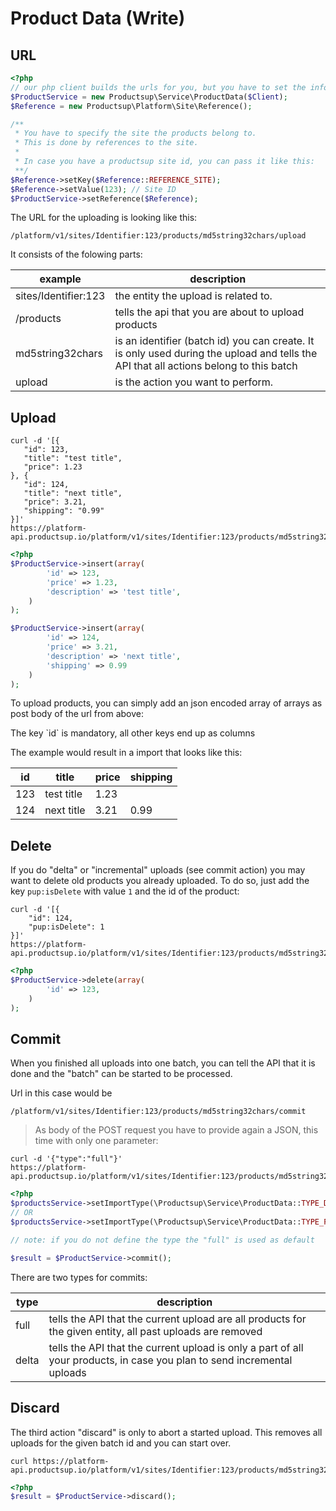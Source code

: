 # Product Data (Write)
## URL
```php
<?php
// our php client builds the urls for you, but you have to set the infos to the classes:
$ProductService = new Productsup\Service\ProductData($Client);
$Reference = new Productsup\Platform\Site\Reference();

/**
 * You have to specify the site the products belong to.
 * This is done by references to the site.
 *
 * In case you have a productsup site id, you can pass it like this:
 **/
$Reference->setKey($Reference::REFERENCE_SITE);
$Reference->setValue(123); // Site ID
$ProductService->setReference($Reference);

```
The URL for the uploading is looking like this:

`/platform/v1/sites/Identifier:123/products/md5string32chars/upload`

It consists of the folowing parts:

example | description
------- | -----------
sites/Identifier:123 | the entity the upload is related to.
/products | tells the api that you are about to upload products
md5string32chars | is an identifier (batch id) you can create. It is only used during the upload and tells the API that all actions belong to this batch
upload | is the action you want to perform.



## Upload

```shell
curl -d '[{
   "id": 123,
   "title": "test title",
   "price": 1.23
}, {
   "id": 124,
   "title": "next title",
   "price": 3.21,
   "shipping": "0.99"
}]'
https://platform-api.productsup.io/platform/v1/sites/Identifier:123/products/md5string32chars/upload
```

```php
<?php
$ProductService->insert(array(
        'id' => 123,
        'price' => 1.23,
        'description' => 'test title',
    )
);

$ProductService->insert(array(
        'id' => 124,
        'price' => 3.21,
        'description' => 'next title',
        'shipping' => 0.99
    )
);
```
To upload products, you can simply add an json encoded array of arrays as post body of the url from above:
<aside class="notice">The key `id` is mandatory, all other keys end up as columns</aside>


The example would result in a import that looks like this:


id | title | price | shipping
-------------- | -------------- | -------------- | ----------
123 |test title | 1.23
124 | next title | 3.21 | 0.99

## Delete
If you do "delta" or "incremental" uploads (see commit action) you may want to delete old products you already uploaded. To do so, just add the key ```pup:isDelete``` with value ```1``` and the id of the product:

```shell
curl -d '[{
    "id": 124,
    "pup:isDelete": 1
}]'
https://platform-api.productsup.io/platform/v1/sites/Identifier:123/products/md5string32chars/upload
```

```php
<?php
$ProductService->delete(array(
        'id' => 123,
    )
);
```


## Commit
When you finished all uploads into one batch, you can tell the API that it is done and the "batch" can be started to be processed.

Url in this case would be
 
 `/platform/v1/sites/Identifier:123/products/md5string32chars/commit`

> As body of the POST request you have to provide again a JSON, this time with only one parameter:

```shell
curl -d '{"type":"full"}'
https://platform-api.productsup.io/platform/v1/sites/Identifier:123/products/md5string32chars/commit
```

```php
<?php
$productsService->setImportType(\Productsup\Service\ProductData::TYPE_DELTA);
// OR
$productsService->setImportType(\Productsup\Service\ProductData::TYPE_FULL);

// note: if you do not define the type the "full" is used as default

$result = $ProductService->commit();
```

There are two types for commits:


type | description
---- | -----------
full | tells the API that the current upload are all products for the given entity, all past uploads are removed
delta | tells the API that the current upload is only a part of all your products, in case you plan to send incremental uploads

## Discard
The third action "discard" is only to abort a started upload. This removes all uploads for the given batch id and you can start over.

```shell
curl https://platform-api.productsup.io/platform/v1/sites/Identifier:123/products/md5string32chars/discard
```

```php
<?php
$result = $ProductService->discard();
```